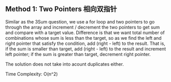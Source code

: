 ## Method 1: Two Pointers 相向双指针

Similar as the 3Sum question, we use a for loop and two pointers to go through the array and increment / decrement the two pointers to get sum and compare with a target value. Difference is that we want total number of combinations whose sum is less than the target, so as we find the left and right pointer that satisfy the condition, add (right - left) to the result. That is, if the sum is smaller than target, add (right - left) to the result and increment left pointer; if the sum is greater than target, decrement right pointer.

The solution does not take into acount duplicates either. 

Time Complexity: O(n^2)
